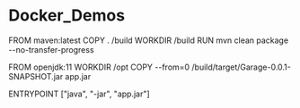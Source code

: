 # Docker_Demos

FROM maven:latest
COPY . /build
WORKDIR /build
RUN mvn clean package --no-transfer-progress


FROM openjdk:11
WORKDIR /opt
COPY --from=0 /build/target/Garage-0.0.1-SNAPSHOT.jar app.jar


ENTRYPOINT ["java", "-jar", "app.jar"]
